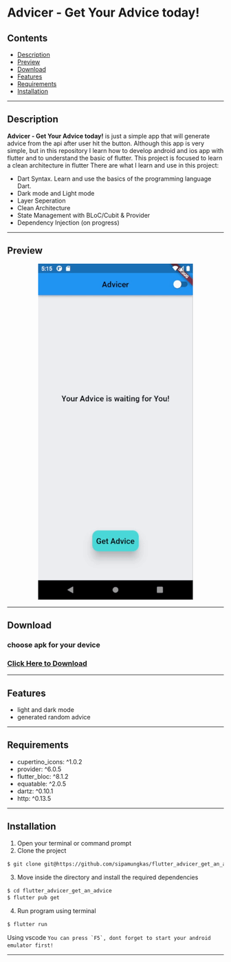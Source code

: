 # Advicer - Get Your Advice today!

## Contents

- [Description](#description)
- [Preview](#preview)
- [Download](#download)
- [Features](#features)
- [Requirements](#requirements)
- [Installation](#installation)

---

## Description

**Advicer - Get Your Advice today!** is just a simple app that will generate advice from the api after user hit the button. Although this app is very simple, but in this repository I learn how to develop android and ios app with flutter and to understand the basic of flutter. This project is focused to learn a clean architecture in flutter There are what I learn and use in this project:

- Dart Syntax. Learn and use the basics of the programming language Dart.
- Dark mode and Light mode
- Layer Seperation
- Clean Architecture
- State Management with BLoC/Cubit & Provider
- Dependency Injection (on progress)

---

## Preview

<div style="text-align:center">

<img src="docs/preview.gif" alt="Flutter Advicer Preview" width="360"/>

</div>

---

## Download

### choose apk for your device

### [Click Here to Download](https://github.com/sipamungkas/flutter_advicer_get_an_advice/releases)

---

## Features

- light and dark mode
- generated random advice

---

## Requirements

- cupertino_icons: ^1.0.2
- provider: ^6.0.5
- flutter_bloc: ^8.1.2
- equatable: ^2.0.5
- dartz: ^0.10.1
- http: ^0.13.5

---

## Installation

1. Open your terminal or command prompt
2. Clone the project

```bash
$ git clone git@https://github.com/sipamungkas/flutter_advicer_get_an_advice.git
```

3. Move inside the directory and install the required dependencies

```bash
$ cd flutter_advicer_get_an_advice
$ flutter pub get
```

4. Run program
   using terminal

```bash
$ flutter run
```

Using vscode
`` You can press `F5`, dont forget to start your android emulator first! ``

---
